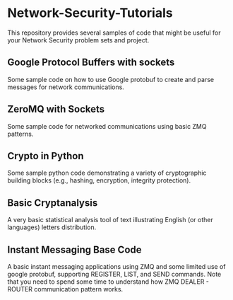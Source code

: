 # Network-Security-Tutorials

This repository provides several samples of code that might be useful for your Network Security problem sets and project.

## Google Protocol Buffers with sockets

Some sample code on how to use Google protobuf to create and parse messages for network communications.

## ZeroMQ with Sockets

Some sample code for networked communications using basic ZMQ patterns.

## Crypto in Python

Some sample python code demonstrating a variety of cryptographic building blocks (e.g., hashing, encryption, integrity protection). 

## Basic Cryptanalysis

A very basic statistical analysis tool of text illustrating English (or other languages) letters distribution.

## Instant Messaging Base Code

A basic instant messaging applications using ZMQ and some limited use of google protobuf, supporting REGISTER, LIST, and SEND commands. Note that you need to spend some time to understand how ZMQ DEALER - ROUTER communication pattern works. 
